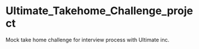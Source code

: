 # Ultimate_Takehome_Challenge_project
Mock take home challenge for interview process with Ultimate inc.
